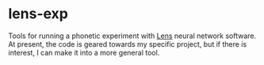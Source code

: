# lens-exp
Tools for running a phonetic experiment with [Lens](http://tedlab.mit.edu/~dr/Lens/) neural network software. At present, the code is geared towards my specific project, but if there is interest, I can make it into a more general tool.